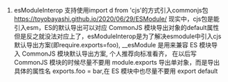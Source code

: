 1. esModuleInterop
支持使用import d from 'cjs'的方式引入commonjs包
https://toyobayashi.github.io/2020/06/29/ESModule/
现实中，cjs包是能引入esm，ES的默认导出可以对应 CommonJS 模块导出对象的default属性
但是反之就没法对应上了，esModuleInterop是为了解决esmodule中引入cjs默认导出方案(即require.exports=foo), __esModule 是用来兼容 ES 模块导入 CommonJS 模块默认导出方案, 个人推荐向标准看齐， 在以后写 CommonJS 模块的时候尽量不要用 module.exports 导出单对象，而是导出具体的属性名 exports.foo = bar,在 ES 模块中也尽量不要用 export default